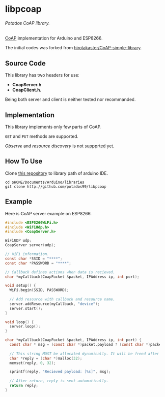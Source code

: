 # libpcoap
###### Potados CoAP library. ######

<a href="http://coap.technology/" target=_blank>CoAP</a> implementation for Arduino and ESP8266.

The initial codes was forked from <a href="http://github.com/hirotakaster/CoAP-simple-library" target=_blank>hirotakaster/CoAP-simple-library</a>.

## Source Code
This library has two headers for use: 

- **CoapServer.h**
- **CoapClient.h**.

Being both server and client is neither tested nor recommanded. 

## Implementation

This library implements only few parts of CoAP.

`GET` and `PUT` methods are supported.

*Observe* and *resource discovery* is not suppprted yet.

## How To Use

Clone <a href="http://github.com/potados99/libpcoap" target=_blank>this repository</a> to library path of arduino IDE.

    cd $HOME/Documents/Arduino/libraries
    git clone http://github.com/potados99/libpcoap
   
## Example

Here is CoAP server example on ESP8266.

~~~C
#include <ESP8266WiFi.h>
#include <WiFiUdp.h>
#include <CoapServer.h>

WiFiUDP udp;
CoapServer server(udp);

// WiFi information.
const char *SSID = "****";
const char *PASSWORD = "****";

// Callback defines actions when data is recieved. 
char *myCallback(CoapPacket &packet, IPAddress ip, int port);

void setup() {
  WiFi.begin(SSID, PASSWORD);
  
  // Add resource with callback and resource name.
  server.addResource(myCallback, "device");
  server.start();
}

void loop() {
  server.loop();
}

char *myCallback(CoapPacket &packet, IPAddress ip, int port) {
  const char * msg = (const char *)packet.payload ? (const char *)packet.payload : "NULL";
  
  // This string MUST be allocated dynamically. It will be freed after in loop.
  char *reply = (char *)malloc(32); 
  memset(reply, 0, 32);

  sprintf(reply, "Recieved payload: [%s]", msg);
  
  // After return, reply is sent automatically.
  return reply;
}
~~~
